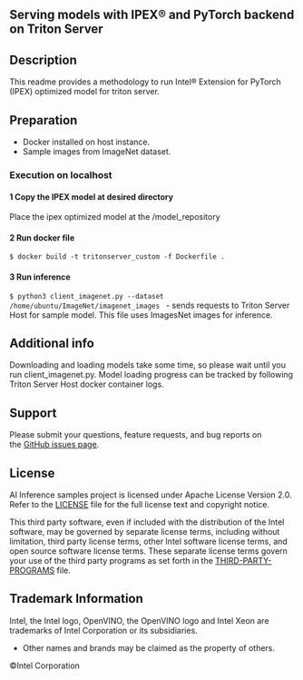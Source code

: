 ## Serving models with IPEX® and PyTorch backend on Triton Server

## Description
This readme provides a methodology to run Intel® Extension for PyTorch (IPEX) optimized model for triton server.

## Preparation
- Docker installed on host instance.
- Sample images from ImageNet dataset. 

### Execution on localhost

#### 1 Copy the IPEX model at desired directory 

Place the ipex optimized model at the /model_repository

#### 2 Run docker file

`$ docker build -t tritonserver_custom -f Dockerfile .` 

#### 3 Run inference   

`$ python3 client_imagenet.py --dataset /home/ubuntu/ImageNet/imagenet_images `  - sends requests to Triton Server Host for sample model. This file uses ImagesNet images for inference. 


## Additional info
Downloading and loading models take some time, so please wait until you run client_imagenet.py.
Model loading progress can be tracked by following Triton Server Host docker container logs.

## Support
Please submit your questions, feature requests, and bug reports on the [GitHub issues page](https://github.com/intel/intel-ai-inference-samples/issues).

## License 
AI Inference samples project is licensed under Apache License Version 2.0. Refer to the [LICENSE](../LICENSE) file for the full license text and copyright notice.

This third party software, even if included with the distribution of the Intel software, may be governed by separate license terms, including without limitation, third party license terms, other Intel software license terms, and open source software license terms. These separate license terms govern your use of the third party programs as set forth in the [THIRD-PARTY-PROGRAMS](./THIRD-PARTY-PROGRAMS) file.

## Trademark Information
Intel, the Intel logo, OpenVINO, the OpenVINO logo and Intel Xeon are trademarks of Intel Corporation or its subsidiaries.
* Other names and brands may be claimed as the property of others.

&copy;Intel Corporation


